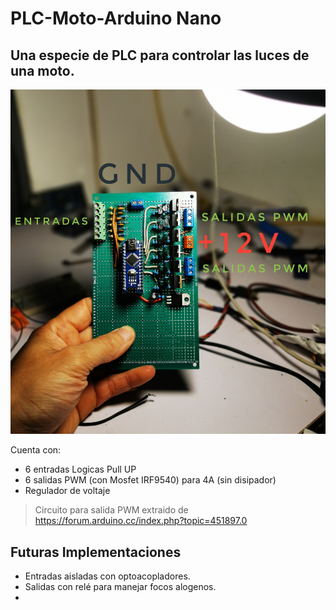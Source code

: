 # **PLC-Moto-Arduino Nano**
## Una especie de **PLC** para controlar las luces de una moto.

![Alt text](https://github.com/Fzf-z/Central-Moto/blob/master/Documentos/IMG_20200412_204718-01.jpeg)

Cuenta con:
- 6 entradas Logicas Pull UP
- 6 salidas PWM (con Mosfet IRF9540) para 4A (sin disipador)
- Regulador de voltaje

>Circuito para salida PWM extraido de https://forum.arduino.cc/index.php?topic=451897.0
>
>

## Futuras Implementaciones

- Entradas aisladas con optoacopladores.
- Salidas con relé para manejar focos alogenos.
- 
